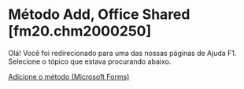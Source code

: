 
# Método Add, Office Shared [fm20.chm2000250]

Olá! Você foi redirecionado para uma das nossas páginas de Ajuda F1. Selecione o tópico que estava procurando abaixo.

[Adicione o método (Microsoft Forms)](http://msdn.microsoft.com/library/1030fff9-736c-9ece-5600-2e4f3b4281b8%28Office.15%29.aspx)

